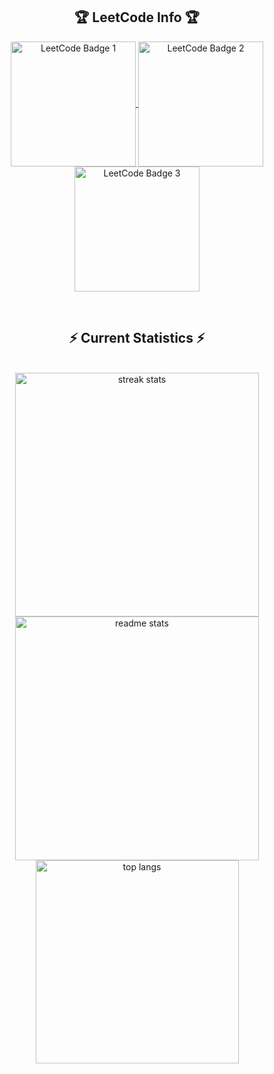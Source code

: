 <div align="center"> 
<h2 align="center">🏆 LeetCode Info 🏆</h2>  
<p align="center">
  <a href="https://leetcode.com/isaacreji06/" target="_blank">
    <img align="center" src="https://assets.leetcode.com/static_assets/others/2550.gif" alt="LeetCode Badge 1" height="200" width="200" />
  </a>
  <a href="https://leetcode.com/isaacreji06/" target="_blank">
    <img align="center" src="https://leetcode.com/static/images/badges/2024/gif/2024-02.gif" alt="LeetCode Badge 2" height="200" width="200" />
  </a>
  <a href="https://leetcode.com/isaacreji06/" target="_blank">
    <img align="center" src="https://leetcode.com/static/images/badges/2024/gif/2024-03.gif" alt="LeetCode Badge 3" height="200" width="200" />
  </a>
</p>

<br/>

<h2 align="center">⚡ Current Statistics ⚡</h2>
<br>

<div align="center">
  <img width=390 src="https://streak-stats.demolab.com/?user=isaacreji06&count_private=true&theme=react&border_radius=10" alt="streak stats"/>
  <img width=390 src="https://github-readme-stats.vercel.app/api?username=isaacreji06&show_icons=true&theme=react&rank_icon=github&border_radius=10" alt="readme stats" />
  <img width=325 src="https://github-readme-stats.vercel.app/api/top-langs/?username=isaacreji06&hide=HTML&langs_count=8&layout=compact&theme=react&border_radius=10&size_weight=0.5&count_weight=0.5&exclude_repo=github-readme-stats" alt="top langs" />
</div>

<br/><br/>
